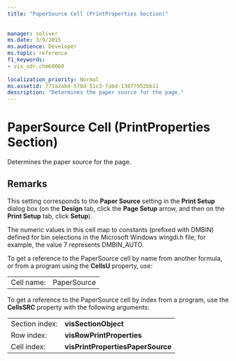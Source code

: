 ```yaml
---
title: "PaperSource Cell (PrintProperties Section)"
 
 
manager: soliver
ms.date: 3/9/2015
ms.audience: Developer
ms.topic: reference
f1_keywords:
- vis_sdr.chm60068
 
localization_priority: Normal
ms.assetid: 771a2ab4-578d-51c3-fabd-138f7952bb11
description: "Determines the paper source for the page."
---
```


# PaperSource Cell (PrintProperties Section)

Determines the paper source for the page. 
  
## Remarks

This setting corresponds to the **Paper Source** setting in the **Print Setup** dialog box (on the **Design** tab, click the **Page Setup** arrow, and then on the **Print Setup** tab, click **Setup**).
  
The numeric values in this cell map to constants (prefixed with DMBIN) defined for bin selections in the Microsoft Windows wingdi.h file; for example, the value 7 represents DMBIN_AUTO. 
  
To get a reference to the PaperSource cell by name from another formula, or from a program using the **CellsU** property, use: 
  
|||
|:-----|:-----|
|Cell name:  <br/> |PaperSource  <br/> |
   
To get a reference to the PaperSource cell by index from a program, use the **CellsSRC** property with the following arguments: 
  
|||
|:-----|:-----|
|Section index:  <br/> |**visSectionObject** <br/> |
|Row index:  <br/> |**visRowPrintProperties** <br/> |
|Cell index:  <br/> |**visPrintPropertiesPaperSource** <br/> |
   

